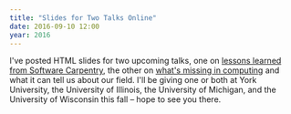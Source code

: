 ```yaml
---
title: "Slides for Two Talks Online"
date: 2016-09-10 12:00
year: 2016
---
```

<p>
  I've posted HTML slides for two upcoming talks,
  one on <a href="{{site.github.url}}/lessons-learned/">lessons learned from Software Carpentry</a>,
  the other on <a href="{{site.github.url}}/not-on-the-shelves/">what's missing in computing</a>
  and what it can tell us about our field.
  I'll be giving one or both at York University, the University of Illinois, the University of Michigan,
  and the University of Wisconsin this fall –
  hope to see you there.
</p>
